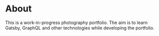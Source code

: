 # About 
This is a work-in-progress photography portfolio. The aim is to learn Gatsby, GraphQL and other technologies while developing the portfolio.
